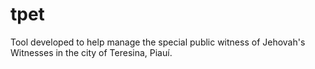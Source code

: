 tpet
====

 Tool developed to help manage the special public witness of Jehovah's Witnesses in the city of Teresina, Piauí.
